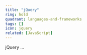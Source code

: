 ```yaml
---
title: "jQuery"
ring: hold
quadrant: languages-and-frameworks
tags: []
icon: jquery
related: [JavaScript]
---
```


jQuery ...
